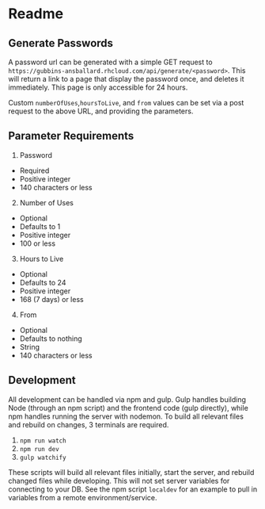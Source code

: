 # Readme

## Generate Passwords

A password url can be generated with a simple GET request to `https://gubbins-ansballard.rhcloud.com/api/generate/<password>`. This will return a link to a page that display the password once, and deletes it immediately. This page is only accessible for 24 hours.

Custom `numberOfUses`,`hoursToLive`, and `from` values can be set via a post request to the above URL, and providing the parameters.

## Parameter Requirements

1. Password
  - Required
  - Positive integer
  - 140 characters or less

2. Number of Uses
  - Optional
  - Defaults to 1
  - Positive integer
  - 100 or less

3. Hours to Live
  - Optional
  - Defaults to 24
  - Positive integer
  - 168 (7 days) or less

4. From
  - Optional
  - Defaults to nothing
  - String
  - 140 characters or less

## Development

All development can be handled via npm and gulp. Gulp handles building Node (through an npm script) and the frontend code (gulp directly), while npm handles running the server with nodemon. To build all relevant files and rebuild on changes, 3 terminals are required.
1. `npm run watch`
2. `npm run dev`
3. `gulp watchify`

These scripts will build all relevant files initially, start the server, and rebuild changed files while developing. This will not set server variables for connecting to your DB. See the npm script `localdev` for an example to pull in variables from a remote environment/service. 
